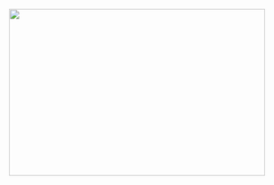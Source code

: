 <p align="center">
  <img width="460" height="300" src="https://user-images.githubusercontent.com/90992993/201685483-720e90c8-775a-4d28-8ba1-5d5ac1b9af3f.gif">
</p>

